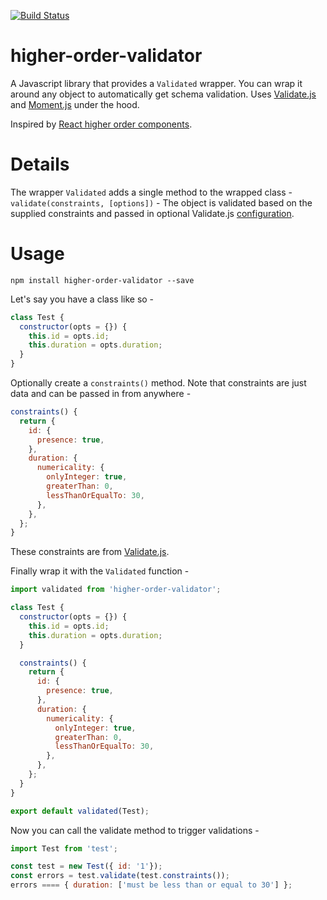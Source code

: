 [![Build Status](https://travis-ci.org/decomplect-io/higher-order-validator.svg?branch=master)](https://travis-ci.org/decomplect-io/higher-order-validator)
# higher-order-validator

A Javascript library that provides a `Validated` wrapper. You can wrap it around any object to automatically
get schema validation. Uses [Validate.js](http://validatejs.org/) and [Moment.js](http://momentjs.com/) under the hood.

Inspired by [React higher order components](https://gist.github.com/sebmarkbage/ef0bf1f338a7182b6775).

# Details

The wrapper `Validated` adds a single method to the wrapped class -
 `validate(constraints, [options])` - The object is validated based on the supplied constraints and passed in optional Validate.js [configuration](http://validatejs.org/#validate).

# Usage

`npm install higher-order-validator --save`

Let's say you have a class like so -

```javascript
class Test {
  constructor(opts = {}) {
    this.id = opts.id;
    this.duration = opts.duration;
  }
}
```

Optionally create a `constraints()` method. Note that constraints are just data and can be passed in from anywhere -

```javascript
constraints() {
  return {
    id: {
      presence: true,
    },
    duration: {
      numericality: {
        onlyInteger: true,
        greaterThan: 0,
        lessThanOrEqualTo: 30,
      },
    },
  };
}
```
These constraints are from [Validate.js](http://validatejs.org/).

Finally wrap it with the `Validated` function -

```javascript
import validated from 'higher-order-validator';

class Test {
  constructor(opts = {}) {
    this.id = opts.id;
    this.duration = opts.duration;
  }

  constraints() {
    return {
      id: {
        presence: true,
      },
      duration: {
        numericality: {
          onlyInteger: true,
          greaterThan: 0,
          lessThanOrEqualTo: 30,
        },
      },
    };
  }
}

export default validated(Test);
```

Now you can call the validate method to trigger validations -

```javascript
import Test from 'test';

const test = new Test({ id: '1'});
const errors = test.validate(test.constraints());
errors ==== { duration: ['must be less than or equal to 30'] };
```
